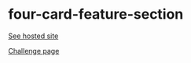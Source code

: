 # four-card-feature-section

[See hosted site](https://konstiv23.github.io/four-card-feature-section/)

[Challenge page](https://www.frontendmentor.io/challenges/four-card-feature-section-weK1eFYK)
